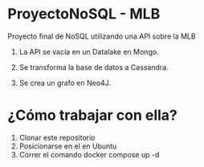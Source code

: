 # ProyectoNoSQL - MLB

Proyecto final de NoSQL utilizando una API sobre la MLB

1. La API se vacía en un Datalake en Mongo.

2. Se transforma la base de datos a Cassandra.

3. Se crea un grafo en Neo4J.

# ¿Cómo trabajar con ella?

1. Clonar este repositorio
2. Posicionarse en el en Ubuntu
3. Correr el comando
docker compose up -d

